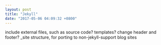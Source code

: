 ```yaml
---
layout: post
title: "Jekyll"
date: "2017-05-06 04:09:32 +0800"
---
```


include external files, such as source code?
templates?
change header and footer?
_site structure, for porting to non-jekyll-support blog sites
